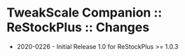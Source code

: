 # TweakScale Companion :: ReStockPlus :: Changes


* 2020-0226 - Initial Release 1.0 for ReStockPlus >= 1.0.3

